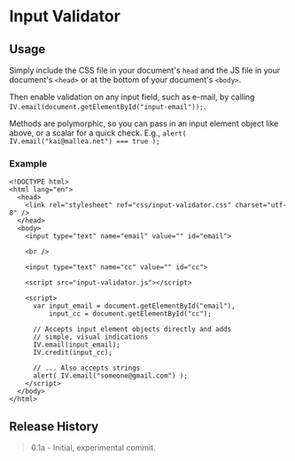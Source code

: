 # Input Validator

## Usage

Simply include the CSS file in your document's `head` and the JS file in your document's `<head>` or at the bottom of your document's `<body>`.

Then enable validation on any input field, such as e-mail, by calling `IV.email(document.getElementById("input-email"));`.

Methods are polymorphic, so you can pass in an input element object like above, or a scalar for a quick check. E.g., `alert( IV.email("kai@mallea.net") === true );`

### Example

    <!DOCTYPE html>
    <html lang="en">
      <head>
        <link rel="stylesheet" ref="css/input-validator.css" charset="utf-8" />
      </head>
      <body>
        <input type="text" name="email" value="" id="email">
        
        <br />
        
        <input type="text" name="cc" value="" id="cc">
        
        <script src="input-validator.js"></script>
        
        <script>
          var input_email = document.getElementById("email"),
              input_cc = document.getElementById("cc");
      
          // Accepts input element objects directly and adds
          // simple, visual indications
          IV.email(input_email);
          IV.credit(input_cc);
      
          // ... Also accepts strings
          alert( IV.email("someone@gmail.com") );
        </script>
      </body>
    </html>

## Release History

> 0.1a - Initial, experimental commit.
